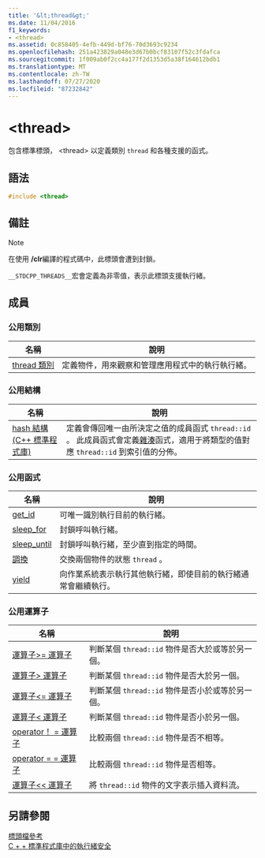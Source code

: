 ```yaml
---
title: '&lt;thread&gt;'
ms.date: 11/04/2016
f1_keywords:
- <thread>
ms.assetid: 0c858405-4efb-449d-bf76-70d3693c9234
ms.openlocfilehash: 251a423829a048e3d67b0bcf83107f52c3fdafca
ms.sourcegitcommit: 1f009ab0f2cc4a177f2d1353d5a38f164612bdb1
ms.translationtype: MT
ms.contentlocale: zh-TW
ms.lasthandoff: 07/27/2020
ms.locfileid: "87232842"
---
```

# <a name="ltthreadgt"></a>&lt;thread&gt;

包含標準標頭， \<thread> 以定義類別 `thread` 和各種支援的函式。

## <a name="syntax"></a>語法

```cpp
#include <thread>
```

## <a name="remarks"></a>備註

> [!NOTE]
> 在使用 **/clr**編譯的程式碼中，此標頭會遭到封鎖。

`__STDCPP_THREADS__`宏會定義為非零值，表示此標頭支援執行緒。

## <a name="members"></a>成員

### <a name="public-classes"></a>公用類別

|名稱|說明|
|----------|-----------------|
|[thread 類別](../standard-library/thread-class.md)|定義物件，用來觀察和管理應用程式中的執行執行緒。|

### <a name="public-structures"></a>公用結構

|名稱|說明|
|----------|-----------------|
|[hash 結構 (C++ 標準程式庫)](../standard-library/hash-structure-stl.md)|定義會傳回唯一由所決定之值的成員函式 `thread::id` 。 此成員函式會定義[雜湊](../standard-library/hash-class.md)函式，適用于將類型的值對應 `thread::id` 到索引值的分佈。|

### <a name="public-functions"></a>公用函式

|名稱|說明|
|----------|-----------------|
|[get_id](../standard-library/thread-functions.md#get_id)|可唯一識別執行目前的執行緒。|
|[sleep_for](../standard-library/thread-functions.md#sleep_for)|封鎖呼叫執行緒。|
|[sleep_until](../standard-library/thread-functions.md#sleep_until)|封鎖呼叫執行緒，至少直到指定的時間。|
|[調換](../standard-library/thread-functions.md#swap)|交換兩個物件的狀態 `thread` 。|
|[yield](../standard-library/thread-functions.md#yield)|向作業系統表示執行其他執行緒，即使目前的執行緒通常會繼續執行。|

### <a name="public-operators"></a>公用運算子

|名稱|說明|
|----------|-----------------|
|[運算子>= 運算子](../standard-library/thread-operators.md#op_gt_eq)|判斷某個 `thread::id` 物件是否大於或等於另一個。|
|[運算子> 運算子](../standard-library/thread-operators.md#op_gt)|判斷某個 `thread::id` 物件是否大於另一個。|
|[運算子<= 運算子](../standard-library/thread-operators.md#op_lt_eq)|判斷某個 `thread::id` 物件是否小於或等於另一個。|
|[運算子< 運算子](../standard-library/thread-operators.md#op_lt)|判斷某個 `thread::id` 物件是否小於另一個。|
|[operator！ = 運算子](../standard-library/thread-operators.md#op_neq)|比較兩個 `thread::id` 物件是否不相等。|
|[operator = = 運算子](../standard-library/thread-operators.md#op_eq_eq)|比較兩個 `thread::id` 物件是否相等。|
|[運算子<< 運算子](../standard-library/thread-operators.md#op_lt_lt)|將 `thread::id` 物件的文字表示插入資料流。|

## <a name="see-also"></a>另請參閱

[標頭檔參考](../standard-library/cpp-standard-library-header-files.md)\
[C + + 標準程式庫中的執行緒安全](../standard-library/thread-safety-in-the-cpp-standard-library.md)
